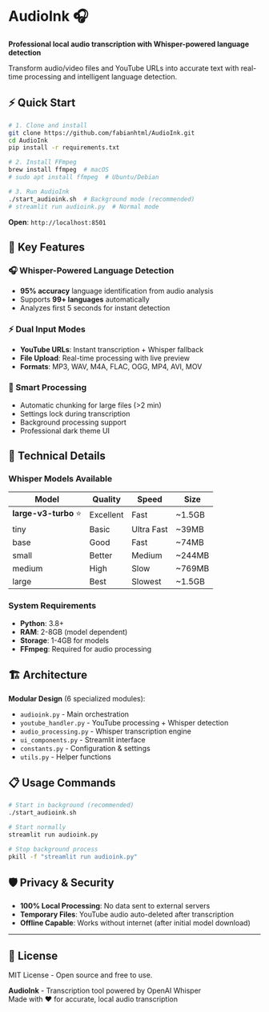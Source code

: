 # AudioInk 🎧

**Professional local audio transcription with Whisper-powered language detection**

Transform audio/video files and YouTube URLs into accurate text with real-time processing and intelligent language detection.

## ⚡ Quick Start

```bash
# 1. Clone and install
git clone https://github.com/fabianhtml/AudioInk.git
cd AudioInk
pip install -r requirements.txt

# 2. Install FFmpeg
brew install ffmpeg  # macOS
# sudo apt install ffmpeg  # Ubuntu/Debian

# 3. Run AudioInk
./start_audioink.sh  # Background mode (recommended)
# streamlit run audioink.py  # Normal mode
```

**Open**: `http://localhost:8501`

## 🎯 Key Features

### **🎧 Whisper-Powered Language Detection**
- **95% accuracy** language identification from audio analysis
- Supports **99+ languages** automatically
- Analyzes first 5 seconds for instant detection

### **⚡ Dual Input Modes**
- **YouTube URLs**: Instant transcription + Whisper fallback
- **File Upload**: Real-time processing with live preview
- **Formats**: MP3, WAV, M4A, FLAC, OGG, MP4, AVI, MOV

### **🚀 Smart Processing** 
- Automatic chunking for large files (>2 min)
- Settings lock during transcription
- Background processing support
- Professional dark theme UI

## 🔧 Technical Details

### **Whisper Models Available**
| Model | Quality | Speed | Size |
|-------|---------|-------|------|
| **large-v3-turbo** ⭐ | Excellent | Fast | ~1.5GB |
| tiny | Basic | Ultra Fast | ~39MB |
| base | Good | Fast | ~74MB |
| small | Better | Medium | ~244MB |
| medium | High | Slow | ~769MB |
| large | Best | Slowest | ~1.5GB |

### **System Requirements**
- **Python**: 3.8+
- **RAM**: 2-8GB (model dependent)
- **Storage**: 1-4GB for models
- **FFmpeg**: Required for audio processing

## 🏗️ Architecture

**Modular Design** (6 specialized modules):
- `audioink.py` - Main orchestration
- `youtube_handler.py` - YouTube processing + Whisper detection  
- `audio_processing.py` - Whisper transcription engine
- `ui_components.py` - Streamlit interface
- `constants.py` - Configuration & settings
- `utils.py` - Helper functions

## 📋 Usage Commands

```bash
# Start in background (recommended)
./start_audioink.sh

# Start normally  
streamlit run audioink.py

# Stop background process
pkill -f "streamlit run audioink.py"
```

## 🛡️ Privacy & Security

- **100% Local Processing**: No data sent to external servers
- **Temporary Files**: YouTube audio auto-deleted after transcription
- **Offline Capable**: Works without internet (after initial model download)

---

## 📄 License

MIT License - Open source and free to use.

**AudioInk** - Transcription tool powered by OpenAI Whisper  
Made with ❤️ for accurate, local audio transcription
